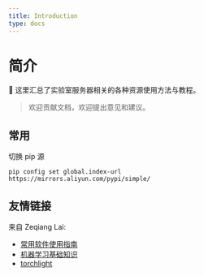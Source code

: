 ```yaml
---
title: Introduction
type: docs
---
```


# 简介

🌟 这里汇总了实验室服务器相关的各种资源使用方法与教程。

> 欢迎贡献文档，欢迎提出意见和建议。

## 常用

切换 pip 源

```shell
pip config set global.index-url https://mirrors.aliyun.com/pypi/simple/
```

## 友情链接

来自 Zeqiang Lai:
- [常用软件使用指南](https://laizeqiang.notion.site/Software-f61bbdd56c324639900872ed175b214f)
- [机器学习基础知识](https://laizeqiang.notion.site/Cheatsheet-2ac821b162fa4196986f368d39953474)
- [torchlight](https://github.com/Zeqiang-Lai/torchlight)